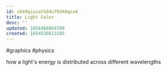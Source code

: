 ```yaml
---
id: x5m9qiuzatk84u79d40qia4
title: Light Color
desc: ''
updated: 1656468864709
created: 1654530813185
---
```

#graphics #physics

how a light's energy is distributed across different wavelengths
